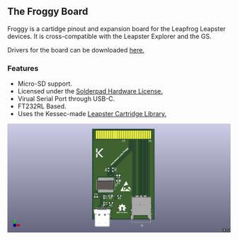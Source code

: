 ## The Froggy Board
Froggy is a cartidge pinout and expansion board for the Leapfrog Leapster devices. It is cross-compatible with the Leapster Explorer and the GS.

Drivers for the board can be downloaded [here.](https://www.ftdichip.com/Drivers/VCP.htm)

### Features
- Micro-SD support.
- Licensed under the [Solderpad Hardware License.](https://solderpad.org/licenses/SHL-2.1/)
- Virual Serial Port through USB-C.
- FT232RL Based.
- Uses the Kessec-made [Leapster Cartridge Library.](https://github.com/kessec/leapster-cart)

![3D Model](images/froggy.png)
